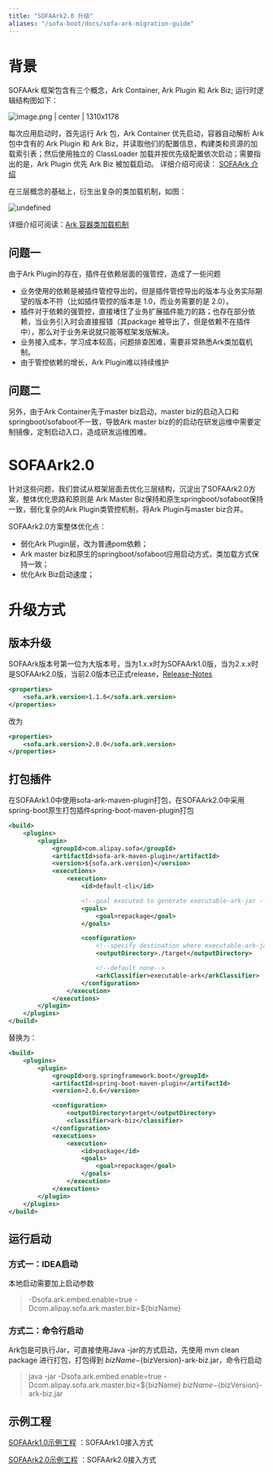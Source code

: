 ```yaml
---
title: "SOFAArk2.0 升级"
aliases: "/sofa-boot/docs/sofa-ark-migration-guide"
---
```


# 背景

SOFAArk 框架包含有三个概念，Ark Container, Ark Plugin 和 Ark Biz; 运行时逻辑结构图如下：

![image.png | center | 1310x1178](https://cdn.yuque.com/lark/2018/png/590/1523868989241-f50695ed-dca0-4bf7-a6a9-afe07c2ade76.png)

每次应用启动时，首先运行 Ark 包，Ark Container 优先启动，容器自动解析 Ark 包中含有的 Ark Plugin 和 Ark Biz，并读取他们的配置信息，构建类和资源的加载索引表；然后使用独立的 ClassLoader 加载并按优先级配置依次启动；需要指出的是，Ark Plugin 优先 Ark Biz 被加载启动。
详细介绍可阅读： [SOFAArk 介绍](https://www.sofastack.tech/projects/sofa-boot/sofa-ark-readme/)

在三层概念的基础上，衍生出复杂的类加载机制，如图：

![undefined](https://gw.alipayobjects.com/zos/skylark/7dfdc66f-a70d-4ef0-9de3-92b72bf2caf7/2018/png/77f10035-a6c3-4bab-bff3-a2c9a986561f.png)

详细介绍可阅读：[Ark 容器类加载机制](https://www.sofastack.tech/projects/sofa-boot/sofa-ark-classloader/)

## 问题一

由于Ark Plugin的存在，插件在依赖层面的强管控，造成了一些问题
- 业务使用的依赖是被插件管控导出的，但是插件管控导出的版本与业务实际期望的版本不符（比如插件管控的版本是 1.0，而业务需要的是 2.0）。
- 插件对于依赖的强管控，直接堵住了业务扩展插件能力的路；也存在部分依赖，当业务引入时会直接报错（其package 被导出了，但是依赖不在插件中），那么对于业务来说就只能等框架发版解决。
- 业务接入成本，学习成本较高，问题排查困难，需要非常熟悉Ark类加载机制。
- 由于管控依赖的增长，Ark Plugin难以持续维护

## 问题二

另外，由于Ark Container先于master biz启动，master biz的启动入口和springboot/sofaboot不一致，导致Ark master biz的的启动在研发运维中需要定制镜像，定制启动入口，造成研发运维困难。

# SOFAArk2.0

针对这些问题，我们尝试从框架层面去优化三层结构，沉淀出了SOFAArk2.0方案，整体优化思路和原则是 Ark Master Biz保持和原生springboot/sofaboot保持一致，弱化复杂的Ark Plugin类管控机制，将Ark Plugin与master biz合并。

SOFAArk2.0方案整体优化点：
- 弱化Ark Plugin层，改为普通pom依赖；
- Ark master biz和原生的springboot/sofaboot应用启动方式，类加载方式保持一致；
- 优化Ark Biz启动速度；

# 升级方式

## 版本升级

SOFAArk版本号第一位为大版本号，当为1.x.x时为SOFAArk1.0版，当为2.x.x时是SOFAArk2.0版，当前2.0版本已正式release，[Release-Notes](https://github.com/sofastack/sofa-ark/releases/tag/v2.0.0)

```xml
<properties>
    <sofa.ark.version>1.1.6</sofa.ark.version>
</properties>
```

改为

```xml
<properties>
    <sofa.ark.version>2.0.0</sofa.ark.version>
</properties>
```

## 打包插件

在SOFAArk1.0中使用sofa-ark-maven-plugin打包，在SOFAArk2.0中采用spring-boot原生打包插件spring-boot-maven-plugin打包

```xml
<build>
    <plugins>
        <plugin>
            <groupId>com.alipay.sofa</groupId>
            <artifactId>sofa-ark-maven-plugin</artifactId>
            <version>${sofa.ark.version}</version>
            <executions>
                <execution>
                    <id>default-cli</id>

                    <!--goal executed to generate executable-ark-jar -->
                    <goals>
                        <goal>repackage</goal>
                    </goals>

                    <configuration>
                        <!--specify destination where executable-ark-jar will be saved, default saved to ${project.build.directory}-->
                        <outputDirectory>./target</outputDirectory>

                        <!--default none-->
                        <arkClassifier>executable-ark</arkClassifier>
                    </configuration>
                </execution>
            </executions>
        </plugin>
    </plugins>
</build>
```

替换为：

```xml
<build>
    <plugins>
        <plugin>
            <groupId>org.springframework.boot</groupId>
            <artifactId>spring-boot-maven-plugin</artifactId>
            <version>2.6.6</version>

            <configuration>
                <outputDirectory>target</outputDirectory>
                <classifier>ark-biz</classifier>
            </configuration>
            <executions>
                <execution>
                    <id>package</id>
                    <goals>
                        <goal>repackage</goal>
                    </goals>
                </execution>
            </executions>
        </plugin>
    </plugins>
</build>
```

## 运行启动

### 方式一：IDEA启动

本地启动需要加上启动参数

> -Dsofa.ark.embed.enable=true -Dcom.alipay.sofa.ark.master.biz=${bizName}

### 方式二：命令行启动

Ark包是可执行Jar，可直接使用Java -jar的方式启动，先使用 mvn clean package 进行打包，打包得到 ${bizName}-${bizVersion}-ark-biz.jar，命令行启动

> java -jar -Dsofa.ark.embed.enable=true -Dcom.alipay.sofa.ark.master.biz=${bizName} ${bizName}-${bizVersion}-ark-biz.jar

## 示例工程

[SOFAArk1.0示例工程](https://github.com/sofastack-guides/sofa-ark-guides/tree/master/sample-ark-springboot) ：SOFAArk1.0接入方式

[SOFAArk2.0示例工程](https://github.com/sofastack-guides/sofa-ark-spring-guides) ：SOFAArk2.0接入方式


